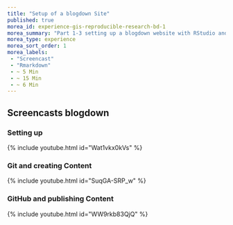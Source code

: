 ```yaml
---
title: "Setup of a blogdown Site"
published: true
morea_id: experience-gis-reproducible-research-bd-1
morea_summary: "Part 1-3 setting up a blogdown website with RStudio and GitHub"
morea_type: experience
morea_sort_order: 1
morea_labels:
 - "Screencast"
 - "Rmarkdown"
 - ~ 5 Min
 - ~ 15 Min
 - ~ 6 Min
---
```

## Screencasts blogdown 
### Setting up
{% include youtube.html id="Wat1vkx0kVs" %}
### Git and creating Content
{% include youtube.html id="SuqGA-SRP_w" %}
### GitHub and publishing Content
{% include youtube.html id="WW9rkb83QjQ" %}
